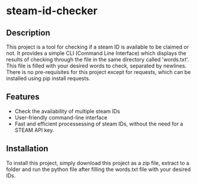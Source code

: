 # steam-id-checker

## Description

This project is a tool for checking if a steam ID is available to be claimed or not. It provides a simple CLI (Command Line Interface) which displays the results of checking through the file in the same directory called 'words.txt'. 
This file is filled with your desired words to check, separated by newlines. There is no pre-requisites for this project except for requests, which can be installed using pip install requests.

## Features

- Check the availability of multiple steam IDs
- User-friendly command-line interface
- Fast and efficient processessing of steam IDs, without the need for a STEAM API key.

## Installation

To install this project, simply download this project as a zip file, extract to a folder and run the python file after filling the words.txt file with your desired IDs.
